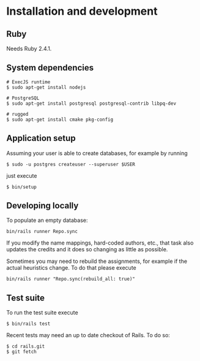 # Installation and development

## Ruby

Needs Ruby 2.4.1.

## System dependencies

```
# ExecJS runtime
$ sudo apt-get install nodejs

# PostgreSQL
$ sudo apt-get install postgresql postgresql-contrib libpq-dev

# rugged
$ sudo apt-get install cmake pkg-config
```

## Application setup

Assuming your user is able to create databases, for example by running

```
$ sudo -u postgres createuser --superuser $USER
```

just execute

```
$ bin/setup
```

## Developing locally

To populate an empty database:

```
bin/rails runner Repo.sync
```

If you modify the name mappings, hard-coded authors, etc., that task also
updates the credits and it does so changing as little as possible.

Sometimes you may need to rebuild the assignments, for example if the actual
heuristics change. To do that please execute

```
bin/rails runner "Repo.sync(rebuild_all: true)"
```

## Test suite

To run the test suite execute

```
$ bin/rails test
```

Recent tests may need an up to date checkout of Rails. To do so:

```
$ cd rails.git
$ git fetch
```
